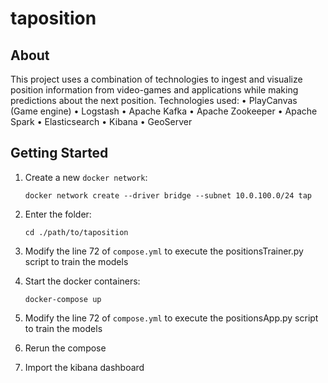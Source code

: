 # taposition

> 

## About

This project uses a combination of technologies to ingest and visualize position information from video-games and applications while making predictions about the next position.
Technologies used:
• PlayCanvas (Game engine)
• Logstash
• Apache Kafka
• Apache Zookeeper
• Apache Spark
• Elasticsearch
• Kibana
• GeoServer

## Getting Started

1. Create a new `docker network`:
    ```
    docker network create --driver bridge --subnet 10.0.100.0/24 tap
    ```
2. Enter the folder:
    ```
    cd ./path/to/taposition
    ```
3. Modify the line 72 of  `compose.yml` to execute the positionsTrainer.py script to train the models
4. Start the docker containers:
    ```
    docker-compose up
    ```
5. Modify the line 72 of  `compose.yml` to execute the positionsApp.py script to train the models
6. Rerun the compose

7. Import the kibana dashboard
